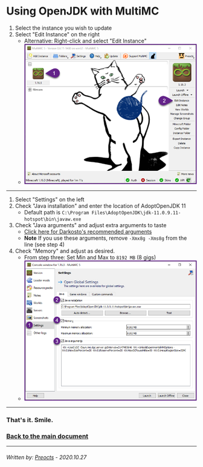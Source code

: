 # Using OpenJDK with MultiMC

1. Select the instance you wish to update
2. Select "Edit Instance" on the right
   - Alternative: Right-click and select "Edit Instance"
   - ![multimc01.png](/images/multimc01.png)

---

1. Select "Settings" on the left
2. Check "Java installation" and enter the location of AdoptOpenJDK 11
   - Default path is `C:\Program Files\AdoptOpenJDK\jdk-11.0.9.11-hotspot\bin\javaw.exe`
3. Check "Java arguments" and adjust extra arguments to taste
   - [Click here for Darkosto's recommended arguments](https://pastebin.com/hWWUGGHQ)
   - **Note** If you use these arguments, remove `-Xmx8g -Xms8g` from the line (see step 4)
4. Check "Memory" and adjust as desired.
   - From step three: Set Min and Max to `8192 MB` (8 gigs)
   - ![multimc02.png](/images/multimc02.png)

---

### That's it. Smile.

### [Back to the main document](README.md)

---

###### *Written by: [Preocts](https://github.com/Preocts) - 2020.10.27*
